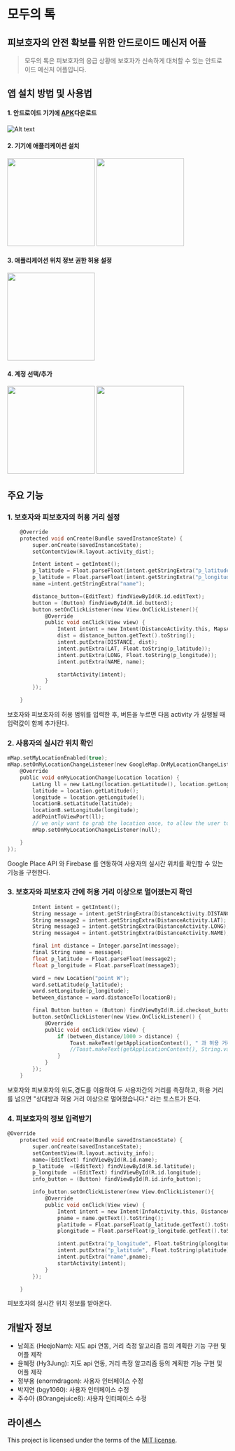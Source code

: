 # 모두의 톡 
## 피보호자의 안전 확보를 위한 안드로이드 메신저 어플
> 모두의 톡은 피보호자의 응급 상황에 보호자가 신속하게 대처할 수 있는 안드로이드 메신저 어플입니다.
## 앱 설치 방법 및 사용법
#### 1. 안드로이드 기기에 [APK](https://github.com/HeejoNam/OpenSW/blob/master/app-debug.apk)다운로드
![Alt text](./img/download.jpg)
#### 2. 기기에 애플리케이션 설치
<div>
<img src="./img/install1.jpeg" width="200">
<img src="./img/install2.jpeg" width="200">
</div>

#### 3. 애플리케이션 위치 정보 권한 허용 설정
<img src="./img/gps.jpeg" width="200">

#### 4. 계정 선택/추가
<div>
<img src="./img/signin1.jpeg" width="200">
<img src="./img/signin2.jpeg" width="200">
</div>

## 주요 기능
### 1. 보호자와 피보호자의 허용 거리 설정 
```c
    @Override
    protected void onCreate(Bundle savedInstanceState) {
        super.onCreate(savedInstanceState);
        setContentView(R.layout.activity_dist);

        Intent intent = getIntent();
        p_latitude = Float.parseFloat(intent.getStringExtra("p_latitude"));
        p_latitude = Float.parseFloat(intent.getStringExtra("p_longitude"));
        name =intent.getStringExtra("name");

        distance_button=(EditText) findViewById(R.id.editText);
        button = (Button) findViewById(R.id.button3);
        button.setOnClickListener(new View.OnClickListener(){
            @Override
            public void onClick(View view) {
                Intent intent = new Intent(DistanceActivity.this, MapsActivity.class);
                dist = distance_button.getText().toString();
                intent.putExtra(DISTANCE, dist);
                intent.putExtra(LAT, Float.toString(p_latitude));
                intent.putExtra(LONG, Float.toString(p_longitude));
                intent.putExtra(NAME, name);

                startActivity(intent);
            }
        });

    }

```
보호자와 피보호자의 허용 범위를 입력한 후, 버튼을 누르면 다음 activity 가 실행될 때 입력값이 함께 추가된다.
  
### 2. 사용자의 실시간 위치 확인
```c
mMap.setMyLocationEnabled(true);
mMap.setOnMyLocationChangeListener(new GoogleMap.OnMyLocationChangeListener() {
    @Override
    public void onMyLocationChange(Location location) {
        LatLng ll = new LatLng(location.getLatitude(), location.getLongitude());
        latitude = location.getLatitude();
        longitude = location.getLongitude();
        locationB.setLatitude(latitude);
        locationB.setLongitude(longitude);
        addPointToViewPort(ll);
        // we only want to grab the location once, to allow the user to pan and zoom freely.
        mMap.setOnMyLocationChangeListener(null);

    }
});
```
Google Place API 와 Firebase 를 연동하여 사용자의 실시간 위치를 확인할 수 있는 기능을 구현한다.

### 3. 보호자와 피보호자 간에 허용 거리 이상으로 멀어졌는지 확인
```c
        Intent intent = getIntent();
        String message = intent.getStringExtra(DistanceActivity.DISTANCE);
        String message2 = intent.getStringExtra(DistanceActivity.LAT);
        String message3 = intent.getStringExtra(DistanceActivity.LONG);
        String message4 = intent.getStringExtra(DistanceActivity.NAME);

        final int distance = Integer.parseInt(message);
        final String name = message4;
        float p_latitude = Float.parseFloat(message2);
        float p_longitude = Float.parseFloat(message3);

        ward = new Location("point W");
        ward.setLatitude(p_latitude);
        ward.setLongitude(p_longitude);
        between_distance = ward.distanceTo(locationB);

        final Button button = (Button) findViewById(R.id.checkout_button);
        button.setOnClickListener(new View.OnClickListener() {
            @Override
            public void onClick(View view) {
                if (between_distance/1000 > distance) {
                    Toast.makeText(getApplicationContext(), " 과 허용 거리 이상으로 멀어졌습니다.",Toast.LENGTH_LONG).show();
                    //Toast.makeText(getApplicationContext(), String.valueOf(latitude) + "\t" + String.valueOf(longitude), Toast.LENGTH_LONG).show();
                }
            }
        });
    }
```
보호자와 피보호자의 위도,경도를 이용하여 두 사용자간의 거리를 측정하고, 허용 거리를 넘으면 "상대방과 허용 거리 이상으로 멀어졌습니다." 라는 토스트가 뜬다.


### 4. 피보호자의 정보 입력받기
```c
@Override
    protected void onCreate(Bundle savedInstanceState) {
        super.onCreate(savedInstanceState);
        setContentView(R.layout.activity_info);
        name=(EditText) findViewById(R.id.name);
        p_latitude  =(EditText) findViewById(R.id.latitude);
        p_longitude  =(EditText) findViewById(R.id.longitude);
        info_button = (Button) findViewById(R.id.info_button);

        info_button.setOnClickListener(new View.OnClickListener(){
            @Override
            public void onClick(View view) {
                Intent intent = new Intent(InfoActivity.this, DistanceActivity.class);
                pname = name.getText().toString();
                platitude = Float.parseFloat(p_latitude.getText().toString());
                plongitude = Float.parseFloat(p_longitude.getText().toString());

                intent.putExtra("p_longitude", Float.toString(plongitude));
                intent.putExtra("p_latitude", Float.toString(platitude));
                intent.putExtra("name",pname);
                startActivity(intent);
            }
        });

    }
```
피보호자의 실시간 위치 정보를 받아온다. 

## 개발자 정보
- 남희조 (HeejoNam): 지도 api 연동, 거리 측정 알고리즘 등의 계획한 기능 구현 및 어플 제작
- 윤혜정 (Hy3Jung): 지도 api 연동, 거리 측정 알고리즘 등의 계획한 기능 구현 및 어플 제작
- 정부용 (enormdragon): 사용자 인터페이스 수정
- 박지연 (bgy1060): 사용자 인터페이스 수정
- 주수아 (8Orangejuice8): 사용자 인터페이스 수정

## 라이센스
This project is licensed under the terms of the [MIT license](https://github.com/HeejoNam/OpenSW/blob/master/LICENSE).
